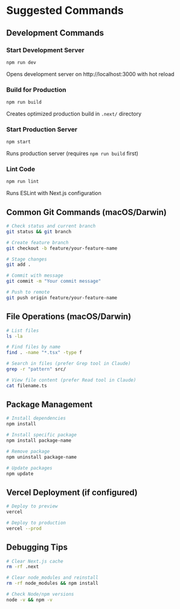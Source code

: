 # Suggested Commands

## Development Commands

### Start Development Server

```bash
npm run dev
```

Opens development server on http://localhost:3000 with hot reload

### Build for Production

```bash
npm run build
```

Creates optimized production build in `.next/` directory

### Start Production Server

```bash
npm start
```

Runs production server (requires `npm run build` first)

### Lint Code

```bash
npm run lint
```

Runs ESLint with Next.js configuration

## Common Git Commands (macOS/Darwin)

```bash
# Check status and current branch
git status && git branch

# Create feature branch
git checkout -b feature/your-feature-name

# Stage changes
git add .

# Commit with message
git commit -m "Your commit message"

# Push to remote
git push origin feature/your-feature-name
```

## File Operations (macOS/Darwin)

```bash
# List files
ls -la

# Find files by name
find . -name "*.tsx" -type f

# Search in files (prefer Grep tool in Claude)
grep -r "pattern" src/

# View file content (prefer Read tool in Claude)
cat filename.ts
```

## Package Management

```bash
# Install dependencies
npm install

# Install specific package
npm install package-name

# Remove package
npm uninstall package-name

# Update packages
npm update
```

## Vercel Deployment (if configured)

```bash
# Deploy to preview
vercel

# Deploy to production
vercel --prod
```

## Debugging Tips

```bash
# Clear Next.js cache
rm -rf .next

# Clear node_modules and reinstall
rm -rf node_modules && npm install

# Check Node/npm versions
node -v && npm -v
```
